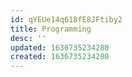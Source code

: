 ```yaml
---
id: qYEUe14q618fE8JFtiby2
title: Programming
desc: ''
updated: 1636735234280
created: 1636735234280
---
```


